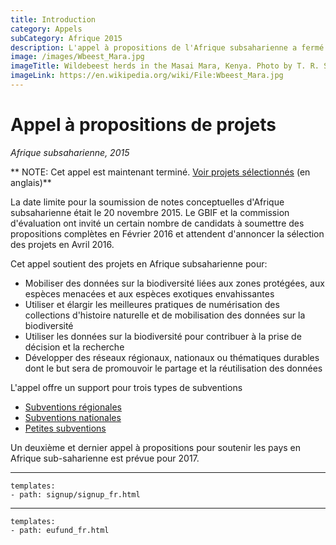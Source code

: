 ```yaml
---
title: Introduction
category: Appels
subCategory: Afrique 2015
description: L'appel à propositions de l'Afrique subsaharienne a fermé le 20 Novembre 2015. GBIF annoncera la sélection des projets en Avril ici 2016.
image: /images/Wbeest_Mara.jpg
imageTitle: Wildebeest herds in the Masai Mara, Kenya. Photo by T. R. Shankar Raman. CC BY 3.0.
imageLink: https://en.wikipedia.org/wiki/File:Wbeest_Mara.jpg
---
```

# Appel à propositions de projets

_Afrique subsaharienne, 2015_

** NOTE: Cet appel est maintenant terminé. [Voir projets sélectionnés](http://www.gbif.org/programme/bid/all-projects) (en anglais)** 

La date limite pour la soumission de notes conceptuelles d'Afrique subsaharienne était le 20 novembre 2015. Le GBIF et la commission d'évaluation ont invité un certain nombre de candidats à soumettre des propositions complètes en Février 2016 et attendent d'annoncer la sélection des projets en Avril 2016.

Cet appel soutient des projets en Afrique subsaharienne pour:

+ Mobiliser des données sur la biodiversité liées aux zones protégées, aux espèces menacées et aux espèces exotiques envahissantes
+ Utiliser et élargir les meilleures pratiques de numérisation des collections d'histoire naturelle et de mobilisation des données sur la biodiversité
+ Utiliser les données sur la biodiversité pour contribuer à la prise de décision et la recherche
+ Développer des réseaux régionaux, nationaux ou thématiques durables dont le but sera de promouvoir le partage et la réutilisation des données

L'appel offre un support pour trois types de subventions

+ [Subventions régionales](../regional-grants)
+ [Subventions nationales](../national-grants)
+ [Petites subventions](../small-grants)

Un deuxième et dernier appel à propositions pour soutenir les pays en Afrique sub-saharienne est prévue pour 2017.

-----------------

```styledYaml
templates:
- path: signup/signup_fr.html
```

------

```styledYaml
templates:
- path: eufund_fr.html
```
